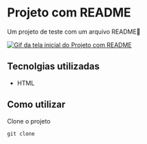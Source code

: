 # Projeto com README
Um projeto de teste com um arquivo README🚀

[<img src="tela.gif" alt="Gif da tela inicial do Projeto com README">](HTTPS://google.com)

## Tecnolgias utilizadas
- HTML

## Como utilizar

Clone o projeto
``` 
git clone
```